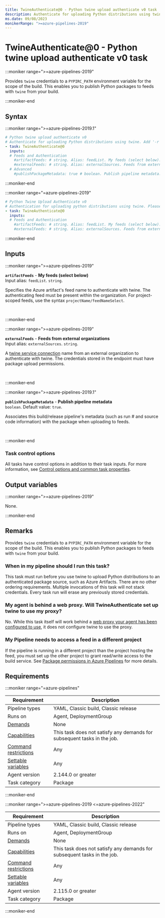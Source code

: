 ```yaml
---
title: TwineAuthenticate@0 - Python twine upload authenticate v0 task
description: Authenticate for uploading Python distributions using twine (task version 0).
ms.date: 09/08/2023
monikerRange: ">=azure-pipelines-2019"
---
```


# TwineAuthenticate@0 - Python twine upload authenticate v0 task

<!-- :::description::: -->
:::moniker range=">=azure-pipelines-2019"

<!-- :::editable-content name="description"::: -->
Provides `twine` credentials to a `PYPIRC_PATH` environment variable for the scope of the build. This enables you to publish Python packages to feeds with `twine` from your build.
<!-- :::editable-content-end::: -->

:::moniker-end
<!-- :::description-end::: -->

<!-- :::syntax::: -->
## Syntax

:::moniker range=">=azure-pipelines-2019.1"

```yaml
# Python twine upload authenticate v0
# Authenticate for uploading Python distributions using twine. Add '-r FeedName/EndpointName --config-file $(PYPIRC_PATH)' to your twine upload command. For feeds present in this organization, use the feed name as the repository (-r). Otherwise, use the endpoint name defined in the service connection.
- task: TwineAuthenticate@0
  inputs:
  # Feeds and Authentication
    #artifactFeeds: # string. Alias: feedList. My feeds (select below). 
    #externalFeeds: # string. Alias: externalSources. Feeds from external organizations. 
  # Advanced
    #publishPackageMetadata: true # boolean. Publish pipeline metadata. Default: true.
```

:::moniker-end

:::moniker range="=azure-pipelines-2019"

```yaml
# Python Twine Upload Authenticate v0
# Authentication for uploading python distributions using twine. Please add "-r FeedName/EndpointName --config-file $(PYPIRC_PATH)" to your twine upload command. For feeds present in this organization use feed name as repository(-r) otherwise use the endpoint name defined in the service connection.
- task: TwineAuthenticate@0
  inputs:
  # Feeds and Authentication
    #artifactFeeds: # string. Alias: feedList. My feeds (select below). 
    #externalFeeds: # string. Alias: externalSources. Feeds from external organizations.
```

:::moniker-end
<!-- :::syntax-end::: -->

<!-- :::inputs::: -->
## Inputs

<!-- :::item name="artifactFeeds"::: -->
:::moniker range=">=azure-pipelines-2019"

**`artifactFeeds`** - **My feeds (select below)**<br>
Input alias: `feedList`. `string`.<br>
<!-- :::editable-content name="helpMarkDown"::: -->
Specifies the Azure artifact's feed name to authenticate with twine. The authenticating feed must be present within the organization. For project-scoped feeds, use the syntax `projectName/feedNameSelect`.
<!-- :::editable-content-end::: -->
<br>

:::moniker-end
<!-- :::item-end::: -->
<!-- :::item name="externalFeeds"::: -->
:::moniker range=">=azure-pipelines-2019"

**`externalFeeds`** - **Feeds from external organizations**<br>
Input alias: `externalSources`. `string`.<br>
<!-- :::editable-content name="helpMarkDown"::: -->
A [twine service connection](/azure/devops/pipelines/library/service-endpoints#python-package-upload-service-connection) name from an external organization to authenticate with twine. The credentials stored in the endpoint must have package upload permissions.
<!-- :::editable-content-end::: -->
<br>

:::moniker-end
<!-- :::item-end::: -->
<!-- :::item name="publishPackageMetadata"::: -->
:::moniker range=">=azure-pipelines-2019.1"

**`publishPackageMetadata`** - **Publish pipeline metadata**<br>
`boolean`. Default value: `true`.<br>
<!-- :::editable-content name="helpMarkDown"::: -->
Associates this build/release pipeline's metadata (such as run # and source code information) with the package when uploading to feeds.
<!-- :::editable-content-end::: -->
<br>

:::moniker-end
<!-- :::item-end::: -->

### Task control options

All tasks have control options in addition to their task inputs. For more information, see [Control options and common task properties](/azure/devops/pipelines/yaml-schema/steps-task#common-task-properties).
<!-- :::inputs-end::: -->

<!-- :::outputVariables::: -->
## Output variables

:::moniker range=">=azure-pipelines-2019"

None.

:::moniker-end
<!-- :::outputVariables-end::: -->

<!-- :::remarks::: -->
<!-- :::editable-content name="remarks"::: -->
## Remarks

Provides `twine` credentials to a `PYPIRC_PATH` environment variable for the scope of the build. This enables you to publish Python packages to feeds with `twine` from your build.

### When in my pipeline should I run this task?

This task must run before you use twine to upload Python distributions to an authenticated package source, such as Azure Artifacts. There are no other ordering requirements. Multiple invocations of this task will not stack credentials. Every task run will erase any previously stored credentials.

### My agent is behind a web proxy. Will TwineAuthenticate set up twine to use my proxy?

No. While this task itself will work behind a [web proxy your agent has been configured to use](/azure/devops/pipelines/agents/proxy), it does not configure twine to use the proxy.

### My Pipeline needs to access a feed in a different project

If the pipeline is running in a different project than the project hosting the feed, you must set up the other project to grant read/write access to the build service. See [Package permissions in Azure Pipelines](/azure/devops/artifacts/feeds/feed-permissions#pipelines-permissions) for more details.
<!-- :::editable-content-end::: -->
<!-- :::remarks-end::: -->

<!-- :::examples::: -->
<!-- :::editable-content name="examples"::: -->
<!-- :::editable-content-end::: -->
<!-- :::examples-end::: -->

<!-- :::properties::: -->
## Requirements

:::moniker range="=azure-pipelines"

| Requirement | Description |
|-------------|-------------|
| Pipeline types | YAML, Classic build, Classic release |
| Runs on | Agent, DeploymentGroup |
| [Demands](/azure/devops/pipelines/process/demands) | None |
| [Capabilities](/azure/devops/pipelines/agents/agents#capabilities) | This task does not satisfy any demands for subsequent tasks in the job. |
| [Command restrictions](/azure/devops/pipelines/security/templates#agent-logging-command-restrictions) | Any |
| [Settable variables](/azure/devops/pipelines/security/templates#agent-logging-command-restrictions) | Any |
| Agent version |  2.144.0 or greater |
| Task category | Package |

:::moniker-end

:::moniker range=">=azure-pipelines-2019 <=azure-pipelines-2022"

| Requirement | Description |
|-------------|-------------|
| Pipeline types | YAML, Classic build, Classic release |
| Runs on | Agent, DeploymentGroup |
| [Demands](/azure/devops/pipelines/process/demands) | None |
| [Capabilities](/azure/devops/pipelines/agents/agents#capabilities) | This task does not satisfy any demands for subsequent tasks in the job. |
| [Command restrictions](/azure/devops/pipelines/security/templates#agent-logging-command-restrictions) | Any |
| [Settable variables](/azure/devops/pipelines/security/templates#agent-logging-command-restrictions) | Any |
| Agent version |  2.115.0 or greater |
| Task category | Package |

:::moniker-end
<!-- :::properties-end::: -->

<!-- :::see-also::: -->
<!-- :::editable-content name="seeAlso"::: -->
<!-- :::editable-content-end::: -->
<!-- :::see-also-end::: -->
